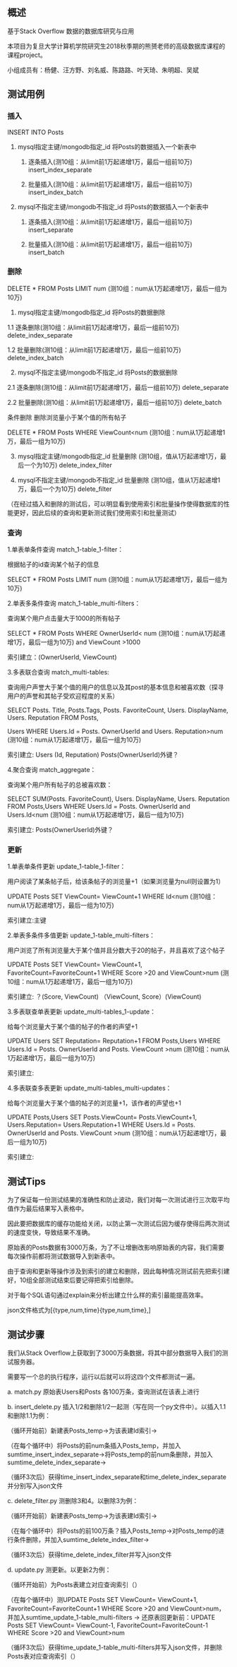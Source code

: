 ## 概述
基于Stack Overflow 数据的数据库研究与应用

本项目为复旦大学计算机学院研究生2018秋季期的熊赟老师的高级数据库课程的课程project。

小组成员有：杨健、汪方野、刘名威、陈路路、叶天琦、朱明超、吴斌


## 测试用例

### 插入

INSERT INTO Posts
1. mysql指定主键/mongodb指定_id 将Posts的数据插入一个新表中

    1. 逐条插入(测10组：从limit前1万起递增1万，最后一组前10万) insert_index_separate

    2. 批量插入(测10组：从limit前1万起递增1万，最后一组前10万) insert_index_batch

2. mysql不指定主键/mongodb不指定_id 将Posts的数据插入一个新表中

    1. 逐条插入(测10组：从limit前1万起递增1万，最后一组前10万) insert_separate

    2. 批量插入(测10组：从limit前1万起递增1万，最后一组前10万) insert_batch


### 删除

DELETE * FROM Posts LIMIT num (测10组：num从1万起递增1万，最后一组为10万)
1. mysql指定主键/mongodb指定_id 将Posts的数据删除

1.1 逐条删除(测10组：从limit前1万起递增1万，最后一组前10万) delete_index_separate

1.2 批量删除(测10组：从limit前1万起递增1万，最后一组前10万) delete_index_batch

2. mysql不指定主键/mongodb不指定_id 将Posts的数据删除

2.1 逐条删除(测10组：从limit前1万起递增1万，最后一组前10万) delete_separate

2.2 批量删除(测10组：从limit前1万起递增1万，最后一组前10万) delete_batch

条件删除 删除浏览量小于某个值的所有帖子

DELETE * FROM Posts WHERE ViewCount<num (测10组：num从1万起递增1万，最后一组为10万)

3. mysql指定主键/mongodb指定_id 批量删除 (测10组，值从1万起递增1万，最后一个为10万)  delete_index_filter

4. mysql不指定主键/mongodb不指定_id 批量删除 (测10组，值从1万起递增1万，最后一个为10万) delete_filter


（在经过插入和删除的测试后，可以明显看到使用索引和批量操作使得数据库的性能更好，因此后续的查询和更新测试我们使用索引和批量测试）

### 查询

1.单表单条件查询 match_1-table_1-filter：

根据帖子的id查询某个帖子的信息

SELECT * FROM Posts LIMIT num (测10组：num从1万起递增1万，最后一组为10万)

2.单表多条件查询 match_1-table_multi-filters：

查询某个用户点击量大于1000的所有帖子

SELECT * FROM Posts WHERE OwnerUserId< num (测10组：num从1万起递增1万，最后一组为10万) and ViewCount >1000

索引建立：(OwnerUserId, ViewCount) 

3.多表联合查询 match_multi-tables:

查询用户声誉大于某个值的用户的信息以及其post的基本信息和被喜欢数（探寻用户的声誉和其帖子受欢迎程度的关系）

SELECT Posts. Title, Posts.Tags, Posts. FavoriteCount, Users. DisplayName, Users. Reputation  FROM Posts,

Users WHERE Users.Id = Posts. OwnerUserId and Users. Reputation>num (测10组：num从1万起递增1万，最后一组为10万)

索引建立: Users (Id, Reputation)  Posts(OwnerUserId)外键？

4.聚合查询 match_aggregate：

查询某个用户所有帖子的总被喜欢数：

SELECT SUM(Posts. FavoriteCount), Users. DisplayName, Users. Reputation  FROM Posts,Users WHERE Users.Id = Posts. OwnerUserId and Users.Id<num (测10组：num从1万起递增1万，最后一组为10万)

索引建立: Posts(OwnerUserId)外键？


### 更新

1.单表单条件更新 update_1-table_1-filter：

用户阅读了某条帖子后，给该条帖子的浏览量+1（如果浏览量为null则设置为1）

UPDATE Posts SET ViewCount= ViewCount+1 WHERE Id<num (测10组：num从1万起递增1万，最后一组为10万)

索引建立:主键

2.单表多条件多值更新 update_1-table_multi-filters：

用户浏览了所有浏览量大于某个值并且分数大于20的帖子，并且喜欢了这个帖子

UPDATE Posts SET ViewCount= ViewCount+1, FavoriteCount=FavoriteCount+1 WHERE Score >20 and ViewCount>num (测10组：num从1万起递增1万，最后一组为10万)

索引建立: ？(Score, ViewCount) （ViewCount, Score）(ViewCount)

3.多表联查单表更新 update_multi-tables_1-update：

给每个浏览量大于某个值的帖子的作者的声望+1

UPDATE Users SET Reputation= Reputation+1 FROM Posts,Users WHERE Users.Id = Posts. OwnerUserId and Posts. ViewCount >num (测10组：num从1万起递增1万，最后一组为10万)

索引建立:

4.多表联查多表更新 update_multi-tables_multi-updates：

给每个浏览量大于某个值的帖子的浏览量+1，该作者的声望也+1

UPDATE Posts,Users SET Posts.ViewCount= Posts.ViewCount+1, Users.Reputation= Users.Reputation+1 WHERE Users.Id = Posts. OwnerUserId and Posts. ViewCount >num (测10组：num从1万起递增1万，最后一组为10万)

索引建立:


## 测试Tips
为了保证每一份测试结果的准确性和防止波动，我们对每一次测试进行三次取平均值作为最后结果写入表格中。

因此要把数据库的缓存功能给关闭，以防止第一次测试后因为缓存使得后两次测试的速度变快，导致结果不准确。

原始表的Posts数据有3000万条，为了不让增删改影响原始表的内容，我们需要每次操作前都将测试数据导入到新表中。

由于查询和更新等操作涉及到索引的建立和删除，因此每种情况测试前先把索引建好，10组全部测试结束后要记得把索引给删除。

对于每个SQL语句通过explain来分析出建立什么样的索引最能提高效率。

json文件格式为[{type,num,time}{type,num,time},]


## 测试步骤
我们从Stack Overflow上获取到了3000万条数据，将其中部分数据导入我们的测试服务器。

需要写一个总的执行程序，运行以后就可以将这四个文件都测试一遍。

a. match.py 原始表Users和Posts 各100万条，查询测试在该表上进行

b. insert_delete.py 插入1/2和删除1/2一起测（写在同一个py文件中）。以插入1.1和删除1.1为例：

（循环开始前）新建表Posts_temp->为该表建Id索引->

（在每个循环中）将Posts的前num条插入Posts_temp，并加入sumtime_insert_index_separate->将Posts_temp的前num条删除，并加入sumtime_delete_index_separate->

（循环3次后）获得time_insert_index_separate和time_delete_index_separate并分别写入json文件

c. delete_filter.py 测删除3和4。以删除3为例：

（循环开始前）新建表Posts_temp->为该表建Id索引->

（在每个循环中）将Posts的前100万条？插入Posts_temp->对Posts_temp的进行条件删除，并加入sumtime_delete_index_filter->

（循环3次后）获得time_delete_index_filter并写入json文件

d. update.py 测更新。以更新2为例：

（循环开始前）为Posts表建立对应查询索引（）

（在每个循环中）测UPDATE Posts SET ViewCount= ViewCount+1, FavoriteCount=FavoriteCount+1 WHERE Score >20 and ViewCount>num，并加入sumtime_update_1-table_multi-filters -> 还原表回更新前：UPDATE Posts SET ViewCount= ViewCount-1, FavoriteCount=FavoriteCount-1 WHERE Score >20 and ViewCount>num

（循环3次后）获得time_update_1-table_multi-filters并写入json文件，并删除Posts表对应查询索引（）